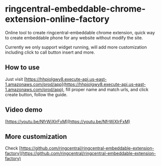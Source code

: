 # ringcentral-embeddable-chrome-extension-online-factory

Online tool to create ringcentral-embeddable chrome extension, quick way to create embeddable phone for any website without modify the site.

Currently we only support widget running, will add more customization including click to call button insert and more.

## How to use

Just visit [https://hhpjolgwy8.execute-api.us-east-1.amazonaws.com/prod/app](https://hhpjolgwy8.execute-api.us-east-1.amazonaws.com/prod/app), fill proper name and match urls, and click create button, follow the guide.

## Video demo

[https://youtu.be/NfrWjXIrFxM](https://youtu.be/NfrWjXIrFxM)

## More customization

Check [https://github.com/ringcentral/ringcentral-embeddable-extension-factory](https://github.com/ringcentral/ringcentral-embeddable-extension-factory)
